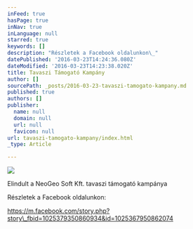 ```yaml
---
inFeed: true
hasPage: true
inNav: true
inLanguage: null
starred: true
keywords: []
description: "Részletek a Facebook oldalunkon\_"
datePublished: '2016-03-23T14:24:36.080Z'
dateModified: '2016-03-23T14:23:38.020Z'
title: Tavaszi Támogató Kampány
author: []
sourcePath: _posts/2016-03-23-tavaszi-tamogato-kampany.md
published: true
authors: []
publisher:
  name: null
  domain: null
  url: null
  favicon: null
url: tavaszi-tamogato-kampany/index.html
_type: Article

---
```

![](https://the-grid-user-content.s3-us-west-2.amazonaws.com/1245ccfb-f43b-44fe-b057-acaa8cdea77d.jpg)

Elindult a NeoGeo Soft Kft. tavaszi támogató kampánya 

Részletek a Facebook oldalunkon:

https://m.facebook.com/story.php?story\_fbid=1025379350860934&id=1025367950862074